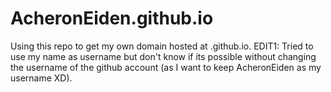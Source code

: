 # AcheronEiden.github.io
Using this repo to get my own domain hosted at .github.io. 
EDIT1: Tried to use my name as username but don't know if its possible without changing the username of the github account (as I want to keep AcheronEiden as my username XD).
